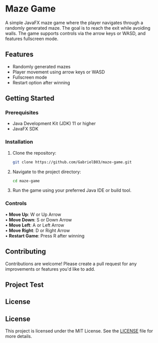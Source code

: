 # Maze Game

A simple JavaFX maze game where the player navigates through a randomly generated maze. The goal is to reach the exit while avoiding walls. The game supports controls via the arrow keys or WASD, and features fullscreen mode.

## Features

- Randomly generated mazes
- Player movement using arrow keys or WASD
- Fullscreen mode
- Restart option after winning

## Getting Started

### Prerequisites

- Java Development Kit (JDK) 11 or higher
- JavaFX SDK

### Installation

1. Clone the repository:
   ```bash
   git clone https://github.com/GabrielB03/maze-game.git
   ```
2. Navigate to the project directory:
   ```bash
   cd maze-game
   ```
3. Run the game using your preferred Java IDE or build tool.

### Controls

• **Move Up**: W or Up Arrow <br>
• **Move Down**: S or Down Arrow <br>
• **Move Left**: A or Left Arrow <br>
• **Move Right**: D or Right Arrow <br>
• **Restart Game**: Press R after winning

## Contributing

Contributions are welcome! Please create a pull request for any improvements or features you'd like to add.

## Project Test

## License

## License

This project is licensed under the MIT License. See the [LICENSE](LICENSE) file for more details.
